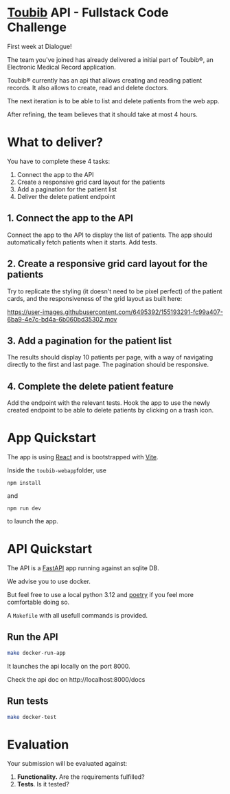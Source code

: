 # [Toubib](https://en.wiktionary.org/wiki/toubib) API - Fullstack Code Challenge

First week at Dialogue!

The team you've joined has already delivered a initial part of Toubib®, an Electronic
Medical Record application.

Toubib® currently has an api that allows creating and reading patient records.
It also allows to create, read and delete doctors.

The next iteration is to be able to list and delete patients from the web app.

After refining, the team believes that it should take at most 4 hours.

# What to deliver?

You have to complete these 4 tasks:

1. Connect the app to the API
2. Create a responsive grid card layout for the patients
3. Add a pagination for the patient list
4. Deliver the delete patient endpoint

## 1. Connect the app to the API

Connect the app to the API to display the list of patients.
The app should automatically fetch patients when it starts.
Add tests.

## 2. Create a responsive grid card layout for the patients

Try to replicate the styling (it doesn't need to be pixel perfect) of the patient cards, and the responsiveness of the grid layout as built here:

https://user-images.githubusercontent.com/6495392/155193291-fc99a407-6ba9-4e7c-bd4a-6b060bd35302.mov

## 3. Add a pagination for the patient list

The results should display 10 patients per page, with a way of navigating directly to the first and last page.
The pagination should be responsive.

## 4. Complete the delete patient feature

Add the endpoint with the relevant tests.
Hook the app to use the newly created endpoint to be able to delete patients by clicking on a trash icon.

# App Quickstart

The app is using [React](https://reactjs.org/) and is bootstrapped with [Vite](https://vitejs.dev/).

Inside the `toubib-webapp`folder, use

```
npm install
```

and

```
npm run dev
```

to launch the app.

# API Quickstart

The API is a [FastAPI](https://fastapi.tiangolo.com/) app running against an sqlite DB.

We advise you to use docker.

But feel free to use a local python 3.12 and [poetry](https://python-poetry.org/) if you feel more comfortable doing so.

A `Makefile` with all usefull commands is provided.


## Run the API

```sh
make docker-run-app
```

It launches the api locally on the port 8000.

Check the api doc on http://localhost:8000/docs


## Run tests

```sh
make docker-test
```

# Evaluation

Your submission will be evaluated against:

1. **Functionality.** Are the requirements fulfilled?
2. **Tests**. Is it tested?
